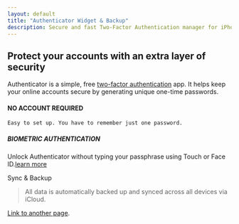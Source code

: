 ```yaml
---
layout: default
title: "Authenticator Widget & Backup"
description: Secure and fast Two-Factor Authentication manager for iPhone, iPad, iPod, Apple Watch and macOS.
---
```


<!-- here is body, header and footer is setted from layout: default -->

## Protect your accounts with an extra layer of security

Authenticator is a simple, free [two-factor authentication][two-factor-authentication] app. It helps keep your online accounts secure by generating unique one-time passwords.

#### NO ACCOUNT REQUIRED
```
Easy to set up. You have to remember just one password.
```

##### BIOMETRIC AUTHENTICATION
Unlock Authenticator without typing your passphrase using Touch or Face ID.[learn more][learn-more]

Sync & Backup
> All data is automatically backed up and synced across all devices via iCloud.

[Link to another page](./another-page.html).


<!-- variables -->

[learn-more]: https://en.wikipedia.org/wiki/Two-factor_authentication
[two-factor-authentication]: https://en.wikipedia.org/wiki/Two-factor_authentication
